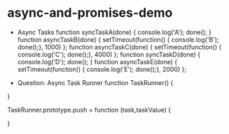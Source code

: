# async-and-promises-demo

* Async Tasks
function syncTaskA(done) { console.log('A'); done(); }
function asyncTaskB(done) { setTimeout(function() { console.log('B'); done();}, 1000) };
function asyncTaskC(done) { setTimeout(function() { console.log('C'); done();}, 4000) };
function syncTaskD(done) { console.log('D'); done(); }
function asyncTaskE(done) { setTimeout(function() { console.log('E'); done();}, 2000) };

* Question: Async Task Runner
function TaskRunner() {

}

TaskRunner.prototype.push = function (task,taskValue) {

}
